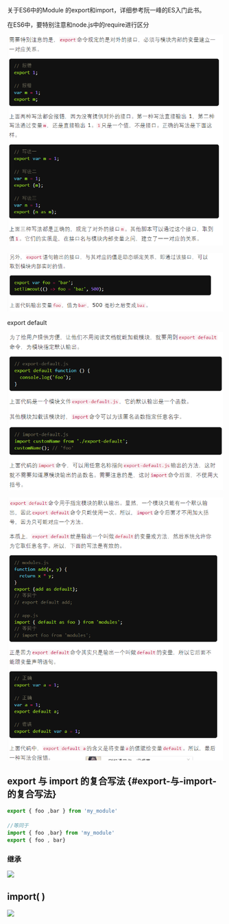 关于ES6中的Module 的export和import，详细参考阮一峰的ES入门此书。

在ES6中，要特别注意和node.js中的require进行区分

![](/assets/es6-import1.png)

![](/assets/es6-import2.png)

export default

![](/assets/es6-import3.png)

![](/assets/es6-import4.png)

## export 与 import 的复合写法 {#export-与-import-的复合写法}

```js
export { foo ,bar } from 'my_module'

//等同于
import { foo ,bar} from 'my_module'
export { foo , bar}
```

### **继承**

![](/assets/es6-import7.png)



## import\(  \)

![](/assets/es6-import8.png)



